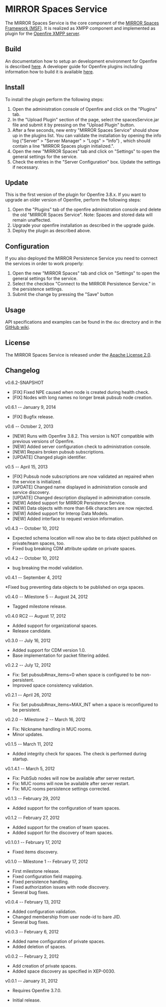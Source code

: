 # MIRROR Spaces Service
The MIRROR Spaces Service is the core component of the [MIRROR Spaces Framework (MSF)][1]. It is realized as XMPP component and implemented as plugin for the [Openfire XMPP server][2].

## Build
An documentation how to setup an development environment for Openfire is described [here][3]. A developer guide for Openfire plugins including information how to build it is available [here][4].

## Install
To install the plugin perform the following steps:

1. Open the administration console of Openfire and click on the "Plugins" tab.
2. In the "Upload Plugin" section of the page, select the spacesService.jar file and submit it by pressing on the "Upload Plugin" button.
3. After a few seconds, new entry "MIRROR Spaces Service" should show up in the plugins list. You can validate the installation by opening the info log ("Server" > "Server Manager" > "Logs" > "Info") , which should contain a line "MIRROR Spaces plugin initialized.".
4. Open the new "MIRROR Spaces" tab and click on "Settings" to open the general settings for the service.
5. Check the entries in the "Server Configuration" box. Update the settings if necessary.

## Update
This is the first version of the plugin for Openfire 3.8.x. If you want to upgrade an older version of Openfire, perform the following steps:

1. Open the "Plugins" tab of the openfire administration console and delete the old "MIRROR Spaces Service". Note: Spaces and stored data will remain unaffected.
2. Upgrade your openfire installation as described in the upgrade guide.
3. Deploy the plugin as described above.

## Configuration
If you also deployed the MIRROR Persistence Service you need to connect the services in order to work properly:

1. Open the new "MIRROR Spaces" tab and click on "Settings" to open the general settings for the service.
2. Select the checkbox "Connect to the MIRROR Persistence Service." in the persistence settings.
3. Submit the change by pressing the "Save" button

## Usage
API specifications and examples can be found in the `doc` directory and in the [GitHub wiki](https://github.com/MirrorIP/msf-spaces-service/wiki).

## License
The MIRROR Spaces Service is released under the [Apache License 2.0][5].

## Changelog

v0.6.2-SNAPSHOT
 * [FIX] Fixed NPE caused when node is created during health check.</li>
 * [FIX] Nodes with long names no longer break pubsub node creation.</li>

v0.6.1 -- January 9, 2014

* [FIX] Bugfix release.

v0.6 -- October 2, 2013

* [NEW] Runs with Openfire 3.8.2. This version is NOT compatible with previous versions of Openfire.
* [NEW] Added server configuration check to administration console.
* [NEW] Repairs broken pubsub subscriptions.
* [UPDATE] Changed plugin identifier.

v0.5 -- April 15, 2013

* [FIX] Pubsub node subscriptions are now validated an repaired when the service is initialized.
* [UPDATE] Changed name displayed in administration console and service discovery.
* [UPDATE] Changed description displayed in administration console.
* [NEW] Added support for MIRROR Persistence Service.
* [NEW] Data objects with more than 64k characters are now rejected.
* [NEW] Added support for Interop Data Models.
* [NEW] Added interface to request version information.

v0.4.3 -- October 10, 2012

* Expected schema location will now also be to data object published on private/team spaces, too.
* Fixed bug breaking CDM attribute update on private spaces.

v0.4.2 -- October 10, 2012

*  bug breaking the model validation.

v0.4.1 -- September 4, 2012

*Fixed bug preventing data objects to be published on orga spaces.

v0.4.0 -- Milestone 5 -- August 24, 2012

* Tagged milestone release.

v0.4.0 RC2 -- August 17, 2012

* Added support for organizational spaces.
* Release candidate.

v0.3.0 -- July 16, 2012

* Added support for CDM version 1.0.
* Base implementation for packet filtering added.

v0.2.2 -- July 12, 2012

* Fix: Set pubsub#max_items=0 when space is configured to be non-persistent.
* Improved space consistency validation.

v0.2.1 -- April 26, 2012

* Fix: Set pubsub#max_items=MAX_INT when a space is reconfigured to be persistent.

v0.2.0 -- Milestone 2 -- March 16, 2012

* Fix: Nickname handling in MUC rooms.
* Minor updates.

v0.1.5 -- March 11, 2012

* Added integrity check for spaces. The check is performed during startup.

v0.1.4.1 -- March 5, 2012

* Fix: PubSub nodes will now be available after server restart.
* Fix: MUC rooms will now be available after server restart.
* Fix: MUC rooms persistence settings corrected.

v0.1.3 -- February 29, 2012

* Added support for the configuration of team spaces.

v0.1.2 -- February 27, 2012

* Added support for the creation of team spaces.
* Added support for the discovery of team spaces.

v0.1.0.1 -- February 17, 2012

* Fixed items discovery.

v0.1.0 -- Milestone 1 -- February 17, 2012

* First milestone release.
* Fixed configuration field mapping.
* Fixed persistence handling.
* Fixed authorization issues with node discovery.
* Several bug fixes.

v0.0.4 -- February 13, 2012

* Added configuration validation.
* Changed membership from user node-id to bare JID.
* Several bug fixes.

v0.0.3 -- February 6, 2012

* Added name configuration of private spaces.
* Added deletion of spaces.

v0.0.2 -- February 2, 2012

* Add creation of private spaces.
* Added space discovery as specified in XEP-0030.

v0.0.1 -- January 31, 2012

* Requires Openfire 3.7.0.
* Initial release.

  [1]: https://github.com/MirrorIP
  [2]: http://www.igniterealtime.org/projects/openfire/
  [3]: http://community.igniterealtime.org/docs/DOC-1020
  [4]: http://www.igniterealtime.org/builds/openfire/docs/latest/documentation/plugin-dev-guide.html
  [5]: http://www.apache.org/licenses/LICENSE-2.0.html
